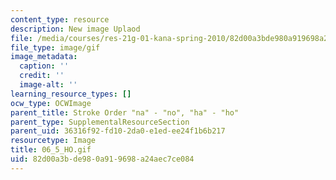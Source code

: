 ```yaml
---
content_type: resource
description: New image Uplaod
file: /media/courses/res-21g-01-kana-spring-2010/82d00a3bde980a919698a24aec7ce084_06_5_HO.gif
file_type: image/gif
image_metadata:
  caption: ''
  credit: ''
  image-alt: ''
learning_resource_types: []
ocw_type: OCWImage
parent_title: Stroke Order "na" - "no", "ha" - "ho"
parent_type: SupplementalResourceSection
parent_uid: 36316f92-fd10-2da0-e1ed-ee24f1b6b217
resourcetype: Image
title: 06_5_HO.gif
uid: 82d00a3b-de98-0a91-9698-a24aec7ce084
---
```

